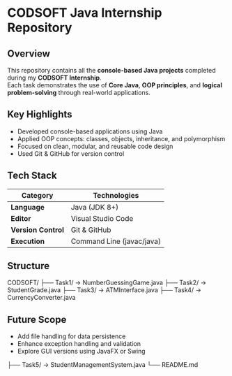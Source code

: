 # CODSOFT Java Internship Repository

## Overview
This repository contains all the **console-based Java projects** completed during my **CODSOFT Internship**.  
Each task demonstrates the use of **Core Java**, **OOP principles**, and **logical problem-solving** through real-world applications.

## Key Highlights
- Developed console-based applications using Java  
- Applied OOP concepts: classes, objects, inheritance, and polymorphism  
- Focused on clean, modular, and reusable code design  
- Used Git & GitHub for version control  

## Tech Stack

| Category | Technologies |
|-----------|---------------|
| **Language** | Java (JDK 8+) |
| **Editor** | Visual Studio Code |
| **Version Control** | Git & GitHub |
| **Execution** | Command Line (javac/java) |

## Structure
CODSOFT/
├── Task1/ → NumberGuessingGame.java
├── Task2/ → StudentGrade.java
├── Task3/ → ATMInterface.java
├── Task4/ → CurrencyConverter.java


## Future Scope
- Add file handling for data persistence  
- Enhance exception handling and validation  
- Explore GUI versions using JavaFX or Swing

├── Task5/ → StudentManagementSystem.java
└── README.md
